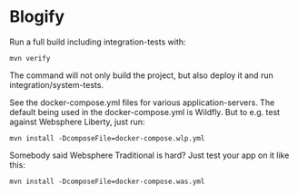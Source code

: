 # Blogify


Run a full build including integration-tests with:

```mvn verify```

The command will not only build the project, but also deploy it and run integration/system-tests.

See the docker-compose.yml files for various application-servers. The default being used in the docker-compose.yml is Wildfly. But to e.g. test against Websphere Liberty, just run:

```mvn install -DcomposeFile=docker-compose.wlp.yml```

Somebody said Websphere Traditional is hard? Just test your app on it like this:

```mvn install -DcomposeFile=docker-compose.was.yml```
